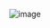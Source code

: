 ![image](https://github.com/WMSShehara/TodoMVVM/assets/114556816/c8b6af39-6418-4f3a-aa40-dc5dcc49b3dd)
